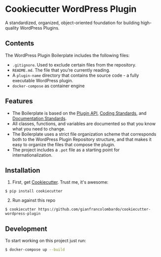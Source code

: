 # Cookiecutter WordPress Plugin 

A standardized, organized, object-oriented foundation for building high-quality WordPress Plugins.

## Contents

The WordPress Plugin Boilerplate includes the following files:

* `.gitignore`. Used to exclude certain files from the repository.
* `README.md`. The file that you’re currently reading.
* A `plugin-name` directory that contains the source code - a fully executable WordPress plugin.
* `docker-compose` as container engine

## Features

* The Boilerplate is based on the [Plugin API](http://codex.wordpress.org/Plugin_API), [Coding Standards](http://codex.wordpress.org/WordPress_Coding_Standards), and [Documentation Standards](https://make.wordpress.org/core/handbook/best-practices/inline-documentation-standards/php/).
* All classes, functions, and variables are documented so that you know what you need to change.
* The Boilerplate uses a strict file organization scheme that corresponds both to the WordPress Plugin Repository structure, and that makes it easy to organize the files that compose the plugin.
* The project includes a `.pot` file as a starting point for internationalization.

## Installation

1. First, get [Cookiecutter](https://github.com/audreyr/cookiecutter). Trust me, it's awesome:

```
$ pip install cookiecutter
```

2. Run against this repo

```
$ cookiecutter https://github.com/gianfrancolombardo/cookiecutter-wordpress-plugin
```

## Development

To start working on this project just run:

```bash
$ docker-compose up --build
```
